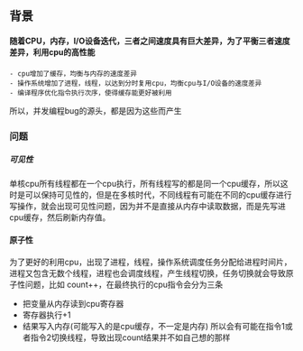 ## 背景
#### 随着CPU，内存，I/O设备迭代，三者之间速度具有巨大差异，为了平衡三者速度差异，利用cpu的高性能
    - cpu增加了缓存，均衡与内存的速度差异
    - 操作系统增加了进程，线程，以达到分时复用cpu，均衡cpu与I/O设备的速度差异
    - 编译程序优化指令执行次序，使得缓存能更好被利用
所以，并发编程bug的源头，都是因为这些而产生
### 问题
##### 可见性
单核cpu所有线程都在一个cpu执行，所有线程写的都是同一个cpu缓存，所以这时是可以保持可见性的，但是在多核时代，不同线程有可能在不同的cpu缓存进行写操作，就会出现可见性问题，因为并不是直接从内存中读取数据，而是先写进cpu缓存，然后刷新内存值。
#### 原子性
为了更好的利用cpu，出现了进程，线程，操作系统调度任务分配给进程时间片，进程又包含无数个线程，进程也会调度线程，产生线程切换，任务切换就会导致原子性问题，比如 count++，在最终执行的cpu指令会分为三条
- 把变量从内存读到cpu寄存器
- 寄存器执行+1
- 结果写入内存(可能写入的是cpu缓存，不一定是内存)
所以会有可能在指令1或者指令2切换线程，导致出现count结果并不如自己想的那样
